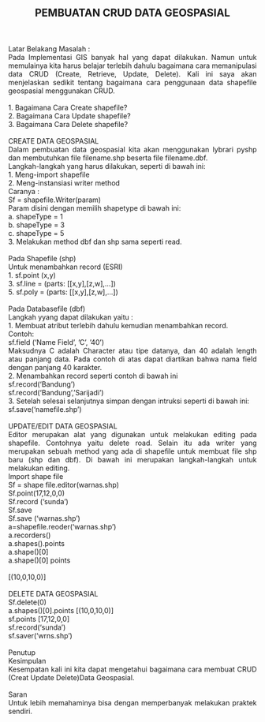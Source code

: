 <h2 align="center">PEMBUATAN CRUD DATA GEOSPASIAL</h2> 
<p align="justify">
<br>
<br>
Latar Belakang Masalah :<br>
Pada Implementasi GIS banyak hal yang dapat dilakukan. Namun untuk memulainya kita harus belajar terlebih dahulu bagaimana cara memanipulasi data CRUD (Create, Retrieve, Update, Delete). Kali ini saya akan menjelaskan sedikit  tentang bagaimana cara penggunaan data shapefile geospasial menggunakan CRUD.<br>
<br>
1. Bagaimana Cara Create shapefile?<br>
2. Bagaimana Cara Update shapefile?<br>
3. Bagaimana Cara Delete shapefile?<br>
<br>
CREATE DATA GEOSPASIAL<br>
Dalam pembuatan data geospasial kita akan menggunakan lybrari pyshp dan membutuhkan file filename.shp beserta file filename.dbf.<br>
Langkah-langkah yang harus dilakukan, seperti di bawah ini:<br>
1. Meng-import shapefile<br>
2. Meng-instansiasi writer method<br>
    Caranya :<br>
Sf = shapefile.Writer(param)<br>
Param disini dengan memilih shapetype di bawah ini:<br>
a. shapeType = 1<br>
b. shapeType = 3<br>
c. shapeType = 5<br>
3. Melakukan method dbf dan shp sama seperti read.<br>
<br>
Pada Shapefile (shp)<br>
Untuk menambahkan record (ESRI)<br>
1. sf.point (x,y)<br>
3. sf.line = (parts: [[x,y],[z,w],...])<br>
5. sf.poly = (parts: [[x,y],[z,w],...])<br>
<br>
Pada Databasefile (dbf)<br>
Langkah yyang dapat dilakukan yaitu :<br>
1. Membuat atribut terlebih dahulu kemudian menambahkan record.<br>
Contoh:<br>
sf.field (‘Name Field’, ’C’, ’40’)<br>
Maksudnya C adalah Character atau tipe datanya, dan 40 adalah length atau panjang data. Pada contoh di atas dapat diartikan bahwa nama field dengan panjang 40 karakter.<br>
2. Menambahkan record  seperti contoh di bawah ini<br>
sf.record(‘Bandung’)<br>
sf.record(‘Bandung’,’Sarijadi’)<br>
3. Setelah selesai selanjutnya simpan dengan intruksi seperti di bawah ini:<br>
sf.save(‘namefile.shp’)<br>
<br>
UPDATE/EDIT DATA GEOSPASIAL<br>
Editor merupakan alat yang digunakan untuk melakukan editing pada shapefile. Contohnya yaitu delete road. Selain itu ada writer yang merupakan sebuah method yang ada di shapefile untuk membuat file shp baru (shp dan dbf). Di bawah ini merupakan langkah-langkah untuk melakukan editing.<br>
Import shape file<br>
Sf = shape file.editor(warnas.shp)<br>
Sf.point(17,12,0,0)<br>
Sf.record (‘sunda’)<br>
Sf.save<br>
Sf.save (‘warnas.shp’)<br>
a=shapefile.reoder(‘warnas.shp’)<br>
a.recorders()<br>
a.shapes().points<br>
a.shape()[0]<br>
a.shape()[0] points<br>
<br>
[(10,0,10,0)]<br>
<br>
DELETE DATA GEOSPASIAL<br>
Sf.delete(0)<br>
a.shapes()[0].points [(10,0,10,0)]<br>
sf.points [17,12,0,0]<br>
sf.record(‘sunda’)<br>
sf.saver(‘wrns.shp’)<br>
<br>
Penutup<br>
Kesimpulan<br>
Kesempatan kali ini kita dapat mengetahui bagaimana cara membuat CRUD (Creat Update Delete)Data Geospasial.<br>
<br>
Saran<br>
Untuk lebih memahaminya bisa dengan memperbanyak melakukan praktek sendiri.<br>